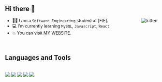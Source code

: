 ## Hi there 👋
<p><img align="right" src="https://i.gifer.com/origin/ac/aca12e1e7419bd2ec086801c8ad6317c_w200.gif" alt="kitten" /></p>

- :student: I am a `Software Engineering` student at [FIE].
- :computer: I’m currently learning `MySQL`, `Javascript`, `React`.
- :boom: You can visit [MY WEBSITE](https://melirequena.com/).
<br>

## Languages and Tools
<br>
<span> 
  <img src="https://img.shields.io/badge/HTML5-E34F26?style=for-the-badge&logo=html5&logoColor=white">
  <img src="https://img.shields.io/badge/CSS3-1572B6?style=for-the-badge&logo=css3&logoColor=white">
  <img src="https://img.shields.io/badge/C-00599C?style=for-the-badge&logo=c&logoColor=white">
  <img src="https://img.shields.io/badge/python-3670A0?style=for-the-badge&logo=python&logoColor=ffdd54">
  <img src= "https://img.shields.io/badge/-Arduino-00979D?style=for-the-badge&logo=Arduino&logoColor=white">
 


</span>




